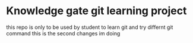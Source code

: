 # Knowledge gate git learning project
this repo is only to be used by student to learn git and try differnt git command
this is the second changes im doing
